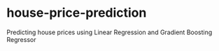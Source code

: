 # house-price-prediction
Predicting house prices using Linear Regression and Gradient Boosting Regressor

